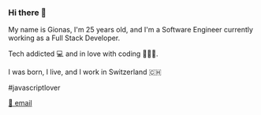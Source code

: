 ### Hi there 👋

My name is Gionas, I'm 25 years old, and I'm a Software Engineer currently working as a Full Stack Developer.

Tech addicted 💻 and in love with coding 👨🏼‍💻.

I was born, I live, and I work in Switzerland 🇨🇭

#javascriptlover

[📨 email](mailto:hello@gionas.dev)
